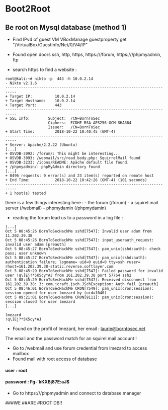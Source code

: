 # Boot2Root

## Be root on Mysql database (method 1)

- Find IPv4 of guest VM
VBoxManage guestproperty get <VM-name> "/VirtualBox/GuestInfo/Net/0/V4/IP"

- Found open doors
ssh, http, https, https://<vm-ip>/forum, https://<vm-ip>/phpmyadmin, ftp

- search https to find a website :
```
root@kali:~# nikto -p  443 -h 10.0.2.14
- Nikto v2.1.6
---------------------------------------------------------------------------
+ Target IP:          10.0.2.14
+ Target Hostname:    10.0.2.14
+ Target Port:        443
---------------------------------------------------------------------------
+ SSL Info:        Subject:  /CN=BornToSec
                   Ciphers:  ECDHE-RSA-AES256-GCM-SHA384
                   Issuer:   /CN=BornToSec
+ Start Time:         2018-10-22 10:40:45 (GMT-4)
---------------------------------------------------------------------------
+ Server: Apache/2.2.22 (Ubuntu)
[...]
+ OSVDB-3092: /forum/: This might be interesting...
+ OSVDB-3093: /webmail/src/read_body.php: SquirrelMail found
+ OSVDB-3233: /icons/README: Apache default file found.
+ /phpmyadmin/: phpMyAdmin directory found
[...]
+ 8496 requests: 0 error(s) and 23 item(s) reported on remote host
+ End Time:           2018-10-22 10:42:26 (GMT-4) (101 seconds)
---------------------------------------------------------------------------
+ 1 host(s) tested

```

there is a few things interesting here :
	  - the forum (/forum)
	  - a squirel mail server (/webmail)
	  - phpmydamin (/phpmydamin)


- reading the forum lead us to a password in a log file : 
```
[...]
Oct 5 08:45:26 BornToSecHackMe sshd[7547]: Invalid user adam from 11.202.39.38
Oct 5 08:45:26 BornToSecHackMe sshd[7547]: input_userauth_request: invalid user adam [preauth]
Oct 5 08:45:27 BornToSecHackMe sshd[7547]: pam_unix(sshd:auth): check pass; user unknown
Oct 5 08:45:27 BornToSecHackMe sshd[7547]: pam_unix(sshd:auth): authentication failure; logname= uid=0 euid=0 tty=ssh ruser= rhost=161.202.39.38-static.reverse.softlayer.com
Oct 5 08:45:29 BornToSecHackMe sshd[7547]: Failed password for invalid user !q\]Ej?*5K5cy*AJ from 161.202.39.38 port 57764 ssh2
Oct 5 08:45:29 BornToSecHackMe sshd[7547]: Received disconnect from 161.202.39.38: 3: com.jcraft.jsch.JSchException: Auth fail [preauth]
Oct 5 08:46:01 BornToSecHackMe CRON[7549]: pam_unix(cron:session): session opened for user lmezard by (uid=1040)
Oct 5 09:21:01 BornToSecHackMe CRON[9111]: pam_unix(cron:session): session closed for user lmezard
[...]
```
```
lmezard
!q\]Ej?*5K5cy*AJ
```
- Found on the profil of lmezard, her email : laurie@borntosec.net

The email and the password match for an squirel mail account !

- Go to /webmail and use forum credential from lmezard to access mailbox
- Found mail with root access of database
#### user : root
#### password : Fg-'kKXBj87E:aJ$

- Go to https://<vm-ip>/phpmyadmin and connect to database manager

###WE ##ARE #ROOT DB!!